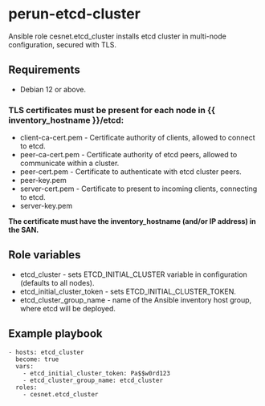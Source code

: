 # perun-etcd-cluster
Ansible role cesnet.etcd_cluster installs etcd cluster in multi-node configuration, secured with TLS.

## Requirements
* Debian 12 or above.

### TLS certificates must be present for each node in {{ inventory_hostname }}/etcd:
* client-ca-cert.pem - Certificate authority of clients, allowed to connect to etcd.
* peer-ca-cert.pem - Certificate authority of etcd peers, allowed to communicate within a cluster.
* peer-cert.pem - Certificate to authenticate with etcd cluster peers.
* peer-key.pem
* server-cert.pem - Certificate to present to incoming clients, connecting to etcd.
* server-key.pem

**The certificate must have the inventory_hostname (and/or IP address) in the SAN.**

## Role variables
* etcd_cluster - sets ETCD_INITIAL_CLUSTER variable in configuration (defaults to all nodes).
* etcd_initial_cluster_token - sets ETCD_INITIAL_CLUSTER_TOKEN.
* etcd_cluster_group_name - name of the Ansible inventory host group, where etcd will be deployed.

## Example playbook
```
- hosts: etcd_cluster
  become: true
  vars:
    - etcd_initial_cluster_token: Pa$$w0rd123
    - etcd_cluster_group_name: etcd_cluster
  roles:
    - cesnet.etcd_cluster
```